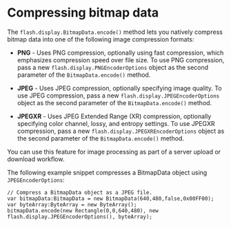 # Compressing bitmap data

<div>

The `flash.display.BitmapData.encode()` method lets you natively compress bitmap
data into one of the following image compression formats:

- **PNG** - Uses PNG compression, optionally using fast compression, which
  emphasizes compression speed over file size. To use PNG compression, pass a
  new `flash.display.PNGEncoderOptions` object as the second parameter of the
  `BitmapData.encode()` method.

- **JPEG** - Uses JPEG compression, optionally specifying image quality. To use
  JPEG compression, pass a new `flash.display.JPEGEncoderOptions` object as the
  second parameter of the `BitmapData.encode()` method.

- **JPEGXR** - Uses JPEG Extended Range (XR) compression, optionally specifying
  color channel, lossy, and entropy settings. To use JPEGXR compression, pass a
  new `flash.display.JPEGXREncoderOptions` object as the second parameter of the
  `BitmapData.encode()` method.

You can use this feature for image processing as part of a server upload or
download workflow.

The following example snippet compresses a BitmapData object using
`JPEGEncoderOptions`:

    // Compress a BitmapData object as a JPEG file.
    var bitmapData:BitmapData = new BitmapData(640,480,false,0x00FF00);
    var byteArray:ByteArray = new ByteArray();
    bitmapData.encode(new Rectangle(0,0,640,480), new flash.display.JPEGEncoderOptions(), byteArray);

</div>
